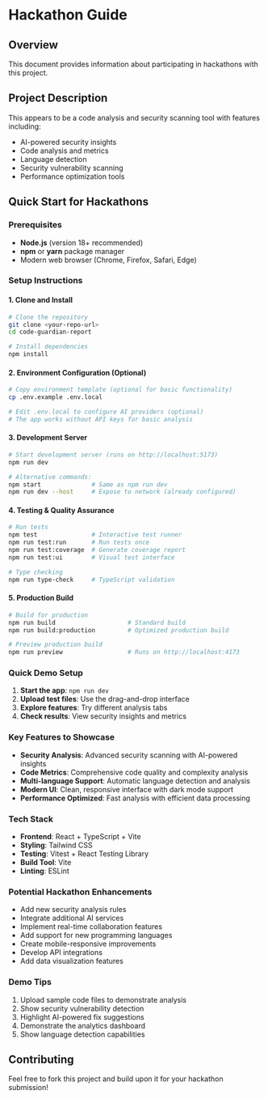 # Hackathon Guide

## Overview
This document provides information about participating in hackathons with this project.

## Project Description
This appears to be a code analysis and security scanning tool with features including:
- AI-powered security insights
- Code analysis and metrics
- Language detection
- Security vulnerability scanning
- Performance optimization tools

## Quick Start for Hackathons

### Prerequisites
- **Node.js** (version 18+ recommended)
- **npm** or **yarn** package manager
- Modern web browser (Chrome, Firefox, Safari, Edge)

### Setup Instructions

#### 1. Clone and Install
```bash
# Clone the repository
git clone <your-repo-url>
cd code-guardian-report

# Install dependencies
npm install
```

#### 2. Environment Configuration (Optional)
```bash
# Copy environment template (optional for basic functionality)
cp .env.example .env.local

# Edit .env.local to configure AI providers (optional)
# The app works without API keys for basic analysis
```

#### 3. Development Server
```bash
# Start development server (runs on http://localhost:5173)
npm run dev

# Alternative commands:
npm start              # Same as npm run dev
npm run dev --host     # Expose to network (already configured)
```

#### 4. Testing & Quality Assurance
```bash
# Run tests
npm test               # Interactive test runner
npm run test:run       # Run tests once
npm run test:coverage  # Generate coverage report
npm run test:ui        # Visual test interface

# Type checking
npm run type-check     # TypeScript validation
```

#### 5. Production Build
```bash
# Build for production
npm run build                    # Standard build
npm run build:production         # Optimized production build

# Preview production build
npm run preview                  # Runs on http://localhost:4173
```

### Quick Demo Setup
1. **Start the app**: `npm run dev`
2. **Upload test files**: Use the drag-and-drop interface
3. **Explore features**: Try different analysis tabs
4. **Check results**: View security insights and metrics

### Key Features to Showcase
- **Security Analysis**: Advanced security scanning with AI-powered insights
- **Code Metrics**: Comprehensive code quality and complexity analysis
- **Multi-language Support**: Automatic language detection and analysis
- **Modern UI**: Clean, responsive interface with dark mode support
- **Performance Optimized**: Fast analysis with efficient data processing

### Tech Stack
- **Frontend**: React + TypeScript + Vite
- **Styling**: Tailwind CSS
- **Testing**: Vitest + React Testing Library
- **Build Tool**: Vite
- **Linting**: ESLint

### Potential Hackathon Enhancements
- Add new security analysis rules
- Integrate additional AI services
- Implement real-time collaboration features
- Add support for new programming languages
- Create mobile-responsive improvements
- Develop API integrations
- Add data visualization features

### Demo Tips
1. Upload sample code files to demonstrate analysis
2. Show security vulnerability detection
3. Highlight AI-powered fix suggestions
4. Demonstrate the analytics dashboard
5. Show language detection capabilities

## Contributing
Feel free to fork this project and build upon it for your hackathon submission!